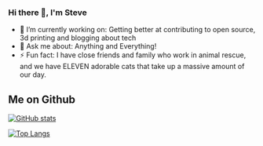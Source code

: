 ### Hi there 👋, I'm Steve

- 🔭 I’m currently working on: Getting better at contributing to open source, 3d printing and blogging about tech
- 💬 Ask me about: Anything and Everything!
- ⚡ Fun fact: I have close friends and family who work in animal rescue, and we have ELEVEN adorable cats that take up a massive amount of our day.

## Me on Github

[![GitHub stats](https://github-readme-stats.vercel.app/api?username=StevenPG&show_icons=true&theme=github_dark&include_all_commits=true)](https://github.com/anuraghazra/github-readme-stats)

[![Top Langs](https://github-readme-stats.vercel.app/api/top-langs/?username=StevenPG&layout=compact&theme=github_dark)](https://github.com/anuraghazra/github-readme-stats)
